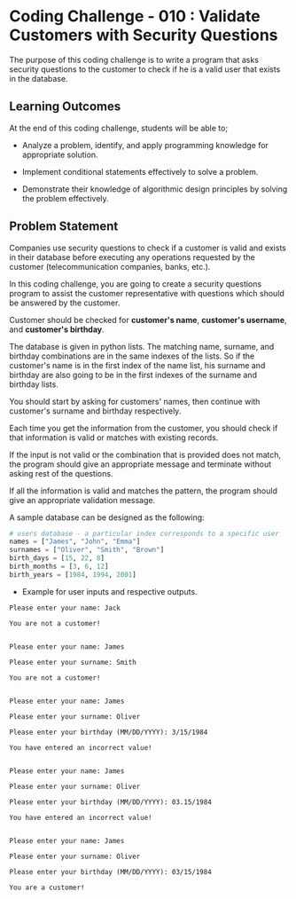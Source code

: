 # Coding Challenge - 010 : Validate Customers with Security Questions

The purpose of this coding challenge is to write a program that asks security questions to the customer to check if he is a valid user that exists in the database.

## Learning Outcomes

At the end of this coding challenge, students will be able to;

- Analyze a problem, identify, and apply programming knowledge for appropriate solution.

- Implement conditional statements effectively to solve a problem.

- Demonstrate their knowledge of algorithmic design principles by solving the problem effectively.

## Problem Statement

Companies use security questions to check if a customer is valid and exists in their database before executing any operations requested by the customer (telecommunication companies, banks, etc.).

In this coding challenge, you are going to create a security questions program to assist the customer representative with questions which should be answered by the customer.

Customer should be checked for **customer's name**, **customer's username**, and **customer's birthday**.

The database is given in python lists. The matching name, surname, and birthday combinations are in the same indexes of the lists. So if the customer's name is in the first index of the name list, his surname and birthday are also going to be in the first indexes of the surname and birthday lists.

You should start by asking for customers' names, then continue with customer's surname and birthday respectively.

Each time you get the information from the customer, you should check if that information is valid or matches with existing records.

If the input is not valid or the combination that is provided does not match, the program should give an appropriate message and terminate without asking rest of the questions.

If all the information is valid and matches the pattern, the program should give an appropriate validation message.

A sample database can be designed as the following:

```python
# users database - a particular index corresponds to a specific user
names = ["James", "John", "Emma"]
surnames = ["Oliver", "Smith", "Brown"]
birth_days = [15, 22, 8]
birth_months = [3, 6, 12]
birth_years = [1984, 1994, 2001]
```

- Example for user inputs and respective outputs.

```text
Please enter your name: Jack

You are not a customer!


Please enter your name: James

Please enter your surname: Smith

You are not a customer!


Please enter your name: James

Please enter your surname: Oliver

Please enter your birthday (MM/DD/YYYY): 3/15/1984

You have entered an incorrect value!


Please enter your name: James

Please enter your surname: Oliver

Please enter your birthday (MM/DD/YYYY): 03.15/1984

You have entered an incorrect value!


Please enter your name: James

Please enter your surname: Oliver

Please enter your birthday (MM/DD/YYYY): 03/15/1984

You are a customer!
```

